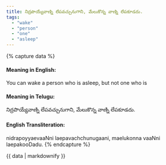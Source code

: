 ```yaml
---
title: నిద్రపొయ్యేవాణ్ని లేపవచ్చునుగాని, మేలుకొన్న వాణ్ని లేపకూడదు.
tags:
  - "wake"
  - "person"
  - "one"
  - "asleep"
---
```


{% capture data %}
#### Meaning in English:
You can wake a person who is asleep, but not one who is

#### Meaning in Telugu:
నిద్రపొయ్యేవాణ్ని లేపవచ్చునుగాని, మేలుకొన్న వాణ్ని లేపకూడదు.

#### English Transliteration:
nidrapoyyaevaaNni laepavachchunugaani, maelukonna vaaNni laepakooDadu.
{% endcapture %}

<div class="notice">{{ data | markdownify }}</div>

